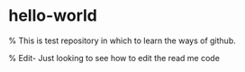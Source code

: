 # hello-world
% This is test repository in which to learn the ways of github.

% Edit- Just looking to see how to edit the read me code
